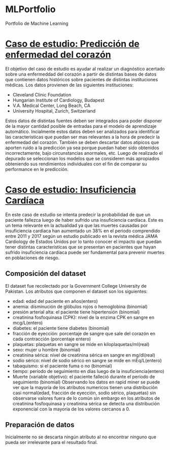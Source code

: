 # MLPortfolio
Portfolio de Machine Learning
# [Caso de estudio: Predicción de enfermedad del corazón](https://github.com/IgnacioPuchet/MLPortfolio)

El objetivo del caso de estudio es ayudar al realizar un diagnóstico acertado sobre 
una enfermeddad del corazón a partir de distintas bases de datos que contienen datos 
históricos sobre pacientes de distintas instituciones médicas. Los datos provienen de
las siguientes instituciones: 
- Cleveland Clinic Foundation
- Hungarian Institute of Cardiology, Budapest
- V.A. Medical Center, Long Beach, CA
- University Hospital, Zurich, Switzerland

Estos datos de distintas fuentes deben ser integrados para poder disponer de la mayor cantidad posible 
de entradas para el modelo de aprendizaje automático.
Incialmente estos datos deben ser analizados para identificar las caracteristicas que puedan
ser mas relevantes a la hora de predecir la enfermedad del corazón. También se deben descartar 
datos atipicos que aporten ruido a la predicción ya sea porque puedan haber sido obtenidos incorrectamente,
bajo circunstancias anormales, etc. 
Luego de realizado el depurado se seleccionan los modelos que se consideren más apropiados obteniendo sus
rendimientos individuales con el fin de comparar su performance en le predicción. 

# [Caso de estudio: Insuficiencia Cardíaca](https://github.com/IgnacioPuchet/MLPortfolio)

En este caso de estudio se intenta predecir la probabilidad de que un paciente fallezca luego de haber sufrido una insuficiencia cardíaca.
Este es un tema relevante en la actualidad ya que las muertes causadas por insuficiencia cardiaca han aumentado un 38% en el periodo comprendido 
entre 2011 y 2017 según un estudio publicado en la revista médica JAMA Cardiology de Estados Unidos por lo tanto conocer el impacto que puedan tener distintas 
caracteristicas que se presentan en pacientes que hayan sufrido insuficiencia cardíaca puede ser fundamental para prevenir muertes en poblaciones de riesgo.
## Composición del dataset 
El dataset fue recolectado por la Government College University de Pakistan.
Los atributos que componen el dataset son los siguientes:
- edad: edad del paciente en años(entero)
- anemia: disminución de glóbulos rojos o hemoglobina (binomial)
- presión arterial alta: el paciente tiene hipertensión (binomial)
- creatinina fosfoquinasa (CPK): nivel de la enzima CPK en sangre en mcg/L(entero)
- diabetes: el paciente tiene diabetes (binomial)
- fracción de eyección: porcentaje de sangre que sale del corazón en cada contracción (porcentaje entero)
- plaquetas: plaquetas en sangre se mide en kiloplaquetas/ml(real)
- sexo: mujer u hombre (binomial)
- creatinina sérica: nivel de creatinina sérica en sangre en mg/dl(real)
- sodio sérico: nivel de sodio sérico en sangre se mide en mEq/L(entero)
- tabaquismo: si el paciente fuma o no (binomial)
- tiempo: período de seguimiento en días luego de la insuficiencia(entero)
- Muerte (variable objetivo): el paciente falleció durante el período de seguimiento (binomial)
Observando los datos en rapid miner se puede ver que la mayoría de los atributos numericos tienen una distribución casi normal(edad, fracción de eyección, sodio sérico, plaquetas) sin observarse valores fuera de lo común sin embargo en los atributos de creatinina fosfoquinasa y creatinina sérica se detecta una distribución exponencial con la mayoria de los valores cercanos a 0.


## Preparación de datos
Inicialmente no se descarta ningún atributo al no encontrar ninguno que pueda ser irrelevante para el resultado final.

